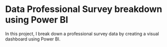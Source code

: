 # Data Professional Survey breakdown using Power BI

  In this project, I break down a  professional survey data by creating a visual dashboard using Power BI.



